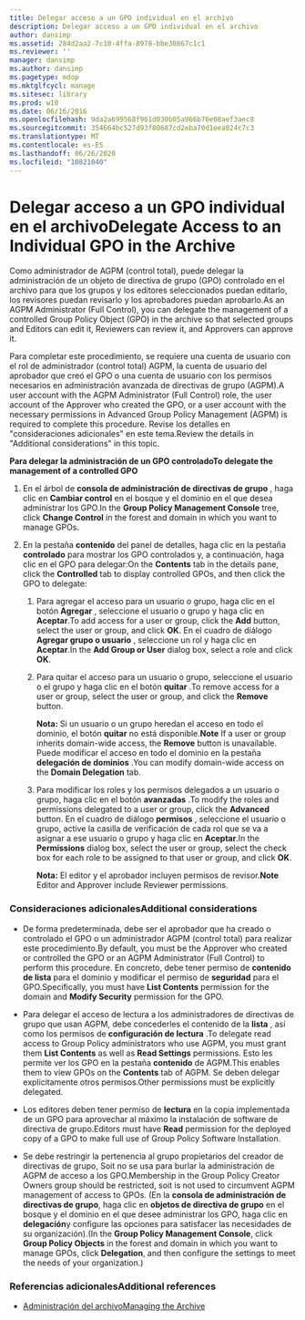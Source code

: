 ```yaml
---
title: Delegar acceso a un GPO individual en el archivo
description: Delegar acceso a un GPO individual en el archivo
author: dansimp
ms.assetid: 284d2aa2-7c10-4ffa-8978-bbe30867c1c1
ms.reviewer: ''
manager: dansimp
ms.author: dansimp
ms.pagetype: mdop
ms.mktglfcycl: manage
ms.sitesec: library
ms.prod: w10
ms.date: 06/16/2016
ms.openlocfilehash: 9da2a699568f961d030b05a966b76e08aef3aec8
ms.sourcegitcommit: 354664bc527d93f80687cd2eba70d1eea024c7c3
ms.translationtype: MT
ms.contentlocale: es-ES
ms.lasthandoff: 06/26/2020
ms.locfileid: "10821040"
---
```

# <span data-ttu-id="ff33c-103">Delegar acceso a un GPO individual en el archivo</span><span class="sxs-lookup"><span data-stu-id="ff33c-103">Delegate Access to an Individual GPO in the Archive</span></span>


<span data-ttu-id="ff33c-104">Como administrador de AGPM (control total), puede delegar la administración de un objeto de directiva de grupo (GPO) controlado en el archivo para que los grupos y los editores seleccionados puedan editarlo, los revisores puedan revisarlo y los aprobadores puedan aprobarlo.</span><span class="sxs-lookup"><span data-stu-id="ff33c-104">As an AGPM Administrator (Full Control), you can delegate the management of a controlled Group Policy Object (GPO) in the archive so that selected groups and Editors can edit it, Reviewers can review it, and Approvers can approve it.</span></span>

<span data-ttu-id="ff33c-105">Para completar este procedimiento, se requiere una cuenta de usuario con el rol de administrador (control total) AGPM, la cuenta de usuario del aprobador que creó el GPO o una cuenta de usuario con los permisos necesarios en administración avanzada de directivas de grupo (AGPM).</span><span class="sxs-lookup"><span data-stu-id="ff33c-105">A user account with the AGPM Administrator (Full Control) role, the user account of the Approver who created the GPO, or a user account with the necessary permissions in Advanced Group Policy Management (AGPM) is required to complete this procedure.</span></span> <span data-ttu-id="ff33c-106">Revise los detalles en "consideraciones adicionales" en este tema.</span><span class="sxs-lookup"><span data-stu-id="ff33c-106">Review the details in "Additional considerations" in this topic.</span></span>

**<span data-ttu-id="ff33c-107">Para delegar la administración de un GPO controlado</span><span class="sxs-lookup"><span data-stu-id="ff33c-107">To delegate the management of a controlled GPO</span></span>**

1.  <span data-ttu-id="ff33c-108">En el árbol de **consola de administración de directivas de grupo** , haga clic en **Cambiar control** en el bosque y el dominio en el que desea administrar los GPO.</span><span class="sxs-lookup"><span data-stu-id="ff33c-108">In the **Group Policy Management Console** tree, click **Change Control** in the forest and domain in which you want to manage GPOs.</span></span>

2.  <span data-ttu-id="ff33c-109">En la pestaña **contenido** del panel de detalles, haga clic en la pestaña **controlado** para mostrar los GPO controlados y, a continuación, haga clic en el GPO para delegar:</span><span class="sxs-lookup"><span data-stu-id="ff33c-109">On the **Contents** tab in the details pane, click the **Controlled** tab to display controlled GPOs, and then click the GPO to delegate:</span></span>

    1.  <span data-ttu-id="ff33c-110">Para agregar el acceso para un usuario o grupo, haga clic en el botón **Agregar** , seleccione el usuario o grupo y haga clic en **Aceptar**.</span><span class="sxs-lookup"><span data-stu-id="ff33c-110">To add access for a user or group, click the **Add** button, select the user or group, and click **OK**.</span></span> <span data-ttu-id="ff33c-111">En el cuadro de diálogo **Agregar grupo o usuario** , seleccione un rol y haga clic en **Aceptar**.</span><span class="sxs-lookup"><span data-stu-id="ff33c-111">In the **Add Group or User** dialog box, select a role and click **OK**.</span></span>

    2.  <span data-ttu-id="ff33c-112">Para quitar el acceso para un usuario o grupo, seleccione el usuario o el grupo y haga clic en el botón **quitar** .</span><span class="sxs-lookup"><span data-stu-id="ff33c-112">To remove access for a user or group, select the user or group, and click the **Remove** button.</span></span>

        <span data-ttu-id="ff33c-113">**Nota:**  Si un usuario o un grupo heredan el acceso en todo el dominio, el botón **quitar** no está disponible.</span><span class="sxs-lookup"><span data-stu-id="ff33c-113">**Note** If a user or group inherits domain-wide access, the **Remove** button is unavailable.</span></span> <span data-ttu-id="ff33c-114">Puede modificar el acceso en todo el dominio en la pestaña **delegación de dominios** .</span><span class="sxs-lookup"><span data-stu-id="ff33c-114">You can modify domain-wide access on the **Domain Delegation** tab.</span></span>

         

    3.  <span data-ttu-id="ff33c-115">Para modificar los roles y los permisos delegados a un usuario o grupo, haga clic en el botón **avanzadas** .</span><span class="sxs-lookup"><span data-stu-id="ff33c-115">To modify the roles and permissions delegated to a user or group, click the **Advanced** button.</span></span> <span data-ttu-id="ff33c-116">En el cuadro de diálogo **permisos** , seleccione el usuario o grupo, active la casilla de verificación de cada rol que se va a asignar a ese usuario o grupo y haga clic en **Aceptar**.</span><span class="sxs-lookup"><span data-stu-id="ff33c-116">In the **Permissions** dialog box, select the user or group, select the check box for each role to be assigned to that user or group, and click **OK**.</span></span>

        <span data-ttu-id="ff33c-117">**Nota:**  El editor y el aprobador incluyen permisos de revisor.</span><span class="sxs-lookup"><span data-stu-id="ff33c-117">**Note** Editor and Approver include Reviewer permissions.</span></span>

         

### <span data-ttu-id="ff33c-118">Consideraciones adicionales</span><span class="sxs-lookup"><span data-stu-id="ff33c-118">Additional considerations</span></span>

-   <span data-ttu-id="ff33c-119">De forma predeterminada, debe ser el aprobador que ha creado o controlado el GPO o un administrador AGPM (control total) para realizar este procedimiento.</span><span class="sxs-lookup"><span data-stu-id="ff33c-119">By default, you must be the Approver who created or controlled the GPO or an AGPM Administrator (Full Control) to perform this procedure.</span></span> <span data-ttu-id="ff33c-120">En concreto, debe tener permiso de **contenido de lista** para el dominio y modificar el permiso de **seguridad** para el GPO.</span><span class="sxs-lookup"><span data-stu-id="ff33c-120">Specifically, you must have **List Contents** permission for the domain and **Modify Security** permission for the GPO.</span></span>

-   <span data-ttu-id="ff33c-121">Para delegar el acceso de lectura a los administradores de directivas de grupo que usan AGPM, debe concederles el contenido de la **lista** , así como los permisos de **configuración de lectura** .</span><span class="sxs-lookup"><span data-stu-id="ff33c-121">To delegate read access to Group Policy administrators who use AGPM, you must grant them **List Contents** as well as **Read Settings** permissions.</span></span> <span data-ttu-id="ff33c-122">Esto les permite ver los GPO en la pestaña **contenido** de AGPM.</span><span class="sxs-lookup"><span data-stu-id="ff33c-122">This enables them to view GPOs on the **Contents** tab of AGPM.</span></span> <span data-ttu-id="ff33c-123">Se deben delegar explícitamente otros permisos.</span><span class="sxs-lookup"><span data-stu-id="ff33c-123">Other permissions must be explicitly delegated.</span></span>

-   <span data-ttu-id="ff33c-124">Los editores deben tener permiso de **lectura** en la copia implementada de un GPO para aprovechar al máximo la instalación de software de directiva de grupo.</span><span class="sxs-lookup"><span data-stu-id="ff33c-124">Editors must have **Read** permission for the deployed copy of a GPO to make full use of Group Policy Software Installation.</span></span>

-   <span data-ttu-id="ff33c-125">Se debe restringir la pertenencia al grupo propietarios del creador de directivas de grupo, Soit no se usa para burlar la administración de AGPM de acceso a los GPO.</span><span class="sxs-lookup"><span data-stu-id="ff33c-125">Membership in the Group Policy Creator Owners group should be restricted, soit is not used to circumvent AGPM management of access to GPOs.</span></span> <span data-ttu-id="ff33c-126">(En la **consola de administración de directivas de grupo**, haga clic en **objetos de directiva de grupo** en el bosque y el dominio en el que desee administrar los GPO, haga clic en **delegación**y configure las opciones para satisfacer las necesidades de su organización).</span><span class="sxs-lookup"><span data-stu-id="ff33c-126">(In the **Group Policy Management Console**, click **Group Policy Objects** in the forest and domain in which you want to manage GPOs, click **Delegation**, and then configure the settings to meet the needs of your organization.)</span></span>

### <span data-ttu-id="ff33c-127">Referencias adicionales</span><span class="sxs-lookup"><span data-stu-id="ff33c-127">Additional references</span></span>

-   [<span data-ttu-id="ff33c-128">Administración del archivo</span><span class="sxs-lookup"><span data-stu-id="ff33c-128">Managing the Archive</span></span>](managing-the-archive-agpm40.md)

 

 





